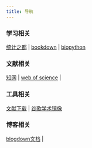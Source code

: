 ```yaml
---
title: 导航
---
```

### 学习相关
[统计之都](https://d.cosx.org) | [bookdown](https://bookdown.org) | [biopython](https://biopython-cn.readthedocs.io/zh_CN/latest/)

### 文献相关

[知网](https://www.hzlib.net/szzysjk/364.htm) | [web of science](https://www.webofscience.com/wos/alldb/basic-search) | 

### 工具相关
[文献下载](https://tool.yovisun.com/scihub/) | [谷歌学术镜像](https://ac.scmor.com)

### 博客相关
[blogdown文档](https://bookdown.org/yihui/blogdown/) | 

